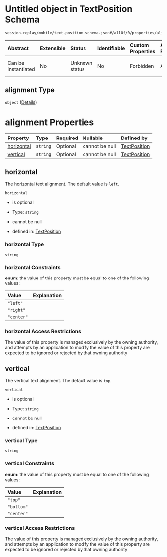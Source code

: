 # Untitled object in TextPosition Schema

```txt
session-replay/mobile/text-position-schema.json#/allOf/0/properties/alignment
```



| Abstract            | Extensible | Status         | Identifiable | Custom Properties | Additional Properties | Access Restrictions | Defined In                                                                                                   |
| :------------------ | :--------- | :------------- | :----------- | :---------------- | :-------------------- | :------------------ | :----------------------------------------------------------------------------------------------------------- |
| Can be instantiated | No         | Unknown status | No           | Forbidden         | Allowed               | Read only           | [text-position-schema.json\*](../out/session-replay/mobile/text-position-schema.json "open original schema") |

## alignment Type

`object` ([Details](text-position-schema-allof-0-properties-alignment.md))

# alignment Properties

| Property                  | Type     | Required | Nullable       | Defined by                                                                                                                                                                                       |
| :------------------------ | :------- | :------- | :------------- | :----------------------------------------------------------------------------------------------------------------------------------------------------------------------------------------------- |
| [horizontal](#horizontal) | `string` | Optional | cannot be null | [TextPosition](text-position-schema-allof-0-properties-alignment-properties-horizontal.md "session-replay/mobile/text-position-schema.json#/allOf/0/properties/alignment/properties/horizontal") |
| [vertical](#vertical)     | `string` | Optional | cannot be null | [TextPosition](text-position-schema-allof-0-properties-alignment-properties-vertical.md "session-replay/mobile/text-position-schema.json#/allOf/0/properties/alignment/properties/vertical")     |

## horizontal

The horizontal text alignment. The default value is `left`.

`horizontal`

* is optional

* Type: `string`

* cannot be null

* defined in: [TextPosition](text-position-schema-allof-0-properties-alignment-properties-horizontal.md "session-replay/mobile/text-position-schema.json#/allOf/0/properties/alignment/properties/horizontal")

### horizontal Type

`string`

### horizontal Constraints

**enum**: the value of this property must be equal to one of the following values:

| Value      | Explanation |
| :--------- | :---------- |
| `"left"`   |             |
| `"right"`  |             |
| `"center"` |             |

### horizontal Access Restrictions

The value of this property is managed exclusively by the owning authority, and attempts by an application to modify the value of this property are expected to be ignored or rejected by that owning authority

## vertical

The vertical text alignment. The default value is `top`.

`vertical`

* is optional

* Type: `string`

* cannot be null

* defined in: [TextPosition](text-position-schema-allof-0-properties-alignment-properties-vertical.md "session-replay/mobile/text-position-schema.json#/allOf/0/properties/alignment/properties/vertical")

### vertical Type

`string`

### vertical Constraints

**enum**: the value of this property must be equal to one of the following values:

| Value      | Explanation |
| :--------- | :---------- |
| `"top"`    |             |
| `"bottom"` |             |
| `"center"` |             |

### vertical Access Restrictions

The value of this property is managed exclusively by the owning authority, and attempts by an application to modify the value of this property are expected to be ignored or rejected by that owning authority
